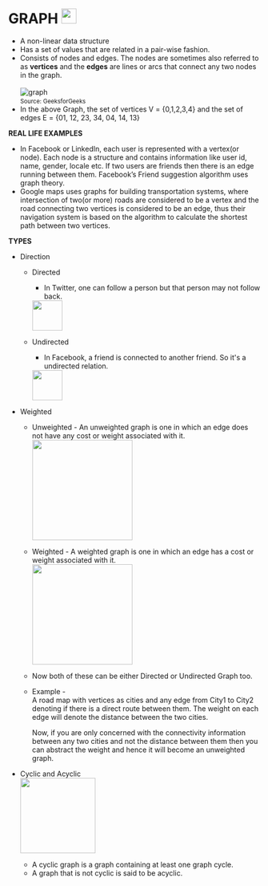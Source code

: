 <h1>GRAPH <img src="https://img.icons8.com/color/48/000000/graph-clique.png" height="30" width="30"/> </h1>


- A non-linear data structure
- Has a set of values that are related in a pair-wise fashion.
- Consists of nodes and edges. The nodes are sometimes also referred to as **vertices** and the **edges** are lines or arcs that connect any two nodes in the graph.<br><br>
  ![graph](https://www.geeksforgeeks.org/wp-content/uploads/undirectedgraph.png)
  <br><small>Source: GeeksforGeeks</small>
- In the above Graph, the set of vertices V = {0,1,2,3,4} and the set of edges E = {01, 12, 23, 34, 04, 14, 13}
  
**REAL LIFE EXAMPLES**
- In Facebook or LinkedIn, each user is represented with a vertex(or node). Each node is a structure and contains information like user id, name, gender, locale etc. If two users are friends then there is an edge running between them. Facebook’s Friend suggestion algorithm uses graph theory.
- Google maps uses graphs for building transportation systems, where intersection of two(or more) roads are considered to be a vertex and the road connecting two vertices is considered to be an edge, thus their navigation system is based on the algorithm to calculate the shortest path between two vertices.

**TYPES**
- Direction
  - Directed
    - In Twitter, one can follow a person but that person may not follow back.<br>
    <img src="https://upload.wikimedia.org/wikipedia/commons/a/a2/Directed.svg" height="60" weight="60">

  - Undirected
    - In Facebook, a friend is connected to another friend. So it's a undirected relation.<br>
    <img src="https://upload.wikimedia.org/wikipedia/commons/thumb/b/bf/Undirected.svg/375px-Undirected.svg.png" height="60" weight="60">
  
- Weighted
  - Unweighted - An unweighted graph is one in which an edge does not have any cost or weight associated with it.<br>
    <img src="https://i.stack.imgur.com/mPzx7.gif" height="200" weight="200">
  - Weighted - A weighted graph is one in which an edge has a cost or weight associated with it.<br> 
    <img src="https://ucarecdn.com/a67cb888-aa0c-424b-8c7f-847e38dd5691/" height="200" weight="200">
  - Now both of these can be either Directed or Undirected Graph too.
  - Example - <br>
    A road map with vertices as cities and any edge from City1 to City2 denoting if there is a direct route between them. The weight on each edge will denote the distance between the two cities.

    Now, if you are only concerned with the connectivity information between any two cities and not the distance between them then you can abstract the weight and hence it will become an unweighted graph.
- Cyclic and Acyclic<br>
  <img src="https://upload.wikimedia.org/wikipedia/commons/thumb/f/f6/Undirected_6_cycle.svg/1200px-Undirected_6_cycle.svg.png" height="150" weight="150">
  - A cyclic graph is a graph containing at least one graph cycle.
  - A graph that is not cyclic is said to be acyclic.